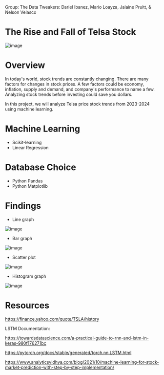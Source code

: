 Group: The Data Tweakers: Dariel Ibanez, Mario Loayza, Jalaine Pruitt, & Nelson Velasco

# The Rise and Fall of Telsa Stock


![image](https://github.com/mloayzam/the_data_tweakers/assets/143963189/06f2ab71-9f11-4ada-89b6-2b36033d2d5b)





# Overview

In today's world, stock trends are constantly changing. There are many factors for changes in stock prices. A few factors could be economy, inflation, supply and demand, and company's performance to name a few. Analyzing stock trends before investing could save you dollars.

In this project, we will analyze Telsa price stock trends from 2023-2024 using machine learning.




# Machine Learning

* Scikit-learning
* Linear Regression



# Database Choice

* Python Pandas
* Python Matplotlib



# Findings

* Line graph
  
![image](https://github.com/mloayzam/the_data_tweakers/assets/143963189/d7b5b545-6858-4556-9c82-c3518a5ad095)



* Bar graph
  
![image](https://github.com/mloayzam/the_data_tweakers/assets/143963189/2e96107f-1d69-433c-806c-23d4cfee9e59)


* Scatter plot
  
![image](https://github.com/mloayzam/the_data_tweakers/assets/143963189/c0c46201-d640-4dc6-9e7e-595befc1e09d)

* Histogram graph
  
![image](https://github.com/mloayzam/the_data_tweakers/assets/143963189/97a84e8f-2716-4d87-baca-e4c114f16294)


# Resources 

https://finance.yahoo.com/quote/TSLA/history

LSTM Documentation:

https://towardsdatascience.com/a-practical-guide-to-rnn-and-lstm-in-keras-980f176271bc

https://pytorch.org/docs/stable/generated/torch.nn.LSTM.html

https://www.analyticsvidhya.com/blog/2021/10/machine-learning-for-stock-market-prediction-with-step-by-step-implementation/


